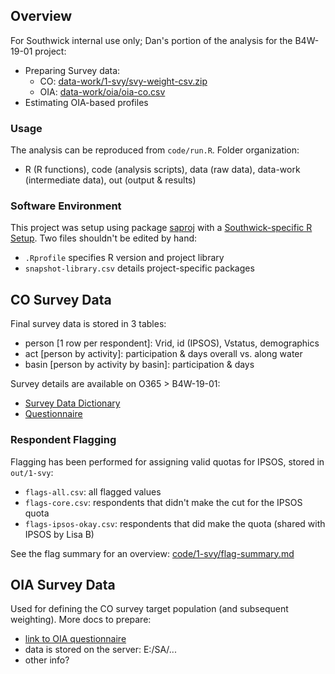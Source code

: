 
## Overview

For Southwick internal use only; Dan's portion of the analysis for the B4W-19-01 project:

- Preparing Survey data:
    + CO: [data-work/1-svy/svy-weight-csv.zip](data-work/1-svy/svy-weight-csv.zip)
    + OIA: [data-work/oia/oia-co.csv](data-work/oia/oia-co.csv)
- Estimating OIA-based profiles

### Usage

The analysis can be reproduced from `code/run.R`. Folder organization: 

- R (R functions), code (analysis scripts), data (raw data), data-work (intermediate data), out (output & results)

### Software Environment

This project was setup using package [saproj](https://github.com/southwick-associates/saproj) with a [Southwick-specific R Setup](https://github.com/southwick-associates/R-setup). Two files shouldn't be edited by hand:

- `.Rprofile` specifies R version and project library
- `snapshot-library.csv` details project-specific packages

## CO Survey Data

Final survey data is stored in 3 tables:

- person [1 row per respondent]: Vrid, id (IPSOS), Vstatus, demographics
- act [person by activity]: participation & days overall vs. along water
- basin [person by activity by basin]: participation & days

Survey details are available on O365 > B4W-19-01:

- [Survey Data Dictionary](https://southwickassociatesinc.sharepoint.com/:x:/s/B4W-19-01/EUfzP3tm7O5Kpim_RuhzFzABWy7W_i-17pSKllDirAeU9g?e=LAeALG)
- [Questionnaire](https://southwickassociatesinc.sharepoint.com/:w:/s/B4W-19-01/ESlQqzDJbg5BplbAPakEnoEBL8F7pUZLftXywcK4F01exA?e=hfEiig)

### Respondent Flagging

Flagging has been performed for assigning valid quotas for IPSOS, stored in `out/1-svy`:

- `flags-all.csv`: all flagged values
- `flags-core.csv`: respondents that didn't make the cut for the IPSOS quota
- `flags-ipsos-okay.csv`: respondents that did make the quota (shared with IPSOS by Lisa B)

See the flag summary for an overview:  [code/1-svy/flag-summary.md](code/1-svy/flag-summary.md)

## OIA Survey Data

Used for defining the CO survey target population (and subsequent weighting). More docs to prepare:

- [link to OIA questionnaire](https://southwickassociatesinc.sharepoint.com/:w:/s/oia2016-001recreationeconreport/EbI0t01qsPdHtU1GFu5o0ukBovyynTC6IqkskwEAbgSJxQ?e=uuJI6d)
- data is stored on the server: E:/SA/...
- other info?
